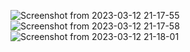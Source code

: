 ![Screenshot from 2023-03-12 21-17-55](https://user-images.githubusercontent.com/126884299/224556010-c9343e08-f944-4486-bac1-370fdefbd6d3.png)
![Screenshot from 2023-03-12 21-17-58](https://user-images.githubusercontent.com/126884299/224556045-328ef2c5-0e79-4607-b53a-4b065f380ea1.png)
![Screenshot from 2023-03-12 21-18-01](https://user-images.githubusercontent.com/126884299/224556107-22ed4a5c-619f-4b92-8064-51733d540aae.png)
